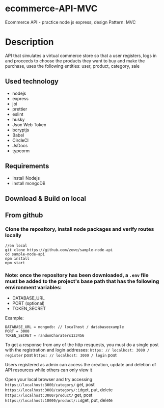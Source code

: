 # ecommerce-API-MVC
Ecommerce API - practice node js express, design Pattern: MVC

# Description
API that simulates a virtual commerce store so that a user registers, logs in and proceeds to choose the products they want to buy and make the purchase, uses the following entities: user, product, category, sale

## Used technology
- nodejs
- express
- joi
- prettier
- eslint
- husky
- Json Web Token
- bcryptjs
- Babel
- CircleCI
- JsDocs
- typeorm

## Requirements
- Install Nodejs
- install mongoDB
## Download & Build on local

## From github
### Clone the repository, install node packages  and verify routes locally

``` 
//on local
git clone https://github.com/zowe/sample-node-api
cd sample-node-api
npm install
npm start
```
### Note: once the repository has been downloaded, a `.env` file must be added to the project's base path that has the following environment variables:
- DATABASE_URL
- PORT (optional)
- TOKEN_SECRET

Example:
```
DATABASE_URL = mongodb: // localhost / databaseexample
PORT = 3000
TOKEN_SECRET = randomCharaters123456
```

To get a response from any of the http resquests, you must do a single post with the registration and login addresses:
`https: // localhost: 3000 / register` post
`https: // localhost: 3000 / login` post

Users registered as admin can access the creation, update and deletion of API resources while others can only view it

Open your local browser and try accessing
`https://localhost:3000/category/` get, post
`https://localhost:3000/category/:id`get, put, delete
`https://localhost:3000/product/` get, post
`https://localhost:18000/product/:id`get, put, delete 

